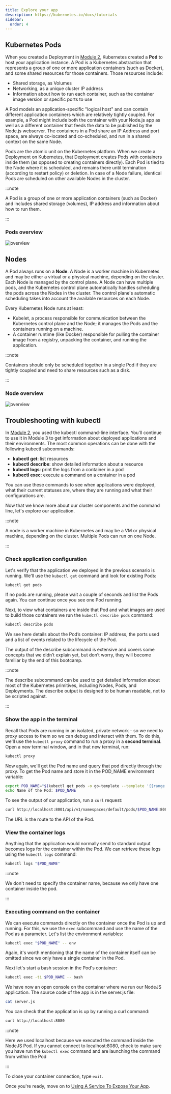 ```yaml
---
title: Explore your app
description: https://kubernetes.io/docs/tutorials
sidebar:
  order: 4
---
```


## Kubernetes Pods

When you created a Deployment in [Module 2](/kubernetes/basics/deploy-an-app), Kubernetes created a **Pod** to host your application instance. A Pod is a Kubernetes abstraction that represents a group of one or more application containers (such as Docker), and some shared resources for those containers. Those resources include:

- Shared storage, as Volumes
- Networking, as a unique cluster IP address
- Information about how to run each container, such as the container image version or specific ports to use

A Pod models an application-specific "logical host" and can contain different application containers which are relatively tightly coupled. For example, a Pod might include both the container with your Node.js app as well as a different container that feeds the data to be published by the Node.js webserver. The containers in a Pod share an IP Address and port space, are always co-located and co-scheduled, and run in a shared context on the same Node.

Pods are the atomic unit on the Kubernetes platform. When we create a Deployment on Kubernetes, that Deployment creates Pods with containers inside them (as opposed to creating containers directly). Each Pod is tied to the Node where it is scheduled, and remains there until termination (according to restart policy) or deletion. In case of a Node failure, identical Pods are scheduled on other available Nodes in the cluster.

:::note

A Pod is a group of one or more application containers (such as Docker) and includes shared storage (volumes), IP address and information about how to run them.

:::

### Pods overview

![overview](/img/k8s/pods-overview.png)

## Nodes

A Pod always runs on a **Node**. A Node is a worker machine in Kubernetes and may be either a virtual or a physical machine, depending on the cluster. Each Node is managed by the control plane. A Node can have multiple pods, and the Kubernetes control plane automatically handles scheduling the pods across the Nodes in the cluster. The control plane's automatic scheduling takes into account the available resources on each Node.

Every Kubernetes Node runs at least:

- Kubelet, a process responsible for communication between the Kubernetes control plane and the Node; it manages the Pods and the containers running on a machine.
- A container runtime (like Docker) responsible for pulling the container image from a registry, unpacking the container, and running the application.

:::note

Containers should only be scheduled together in a single Pod if they are tightly coupled and need to share resources such as a disk.

:::

### Node overview

![overview](/img/k8s/node-overview.png)

## Troubleshooting with kubectl

In [Module 2](/kubernetes/basics/deploy-an-app), you used the kubectl command-line interface. You'll continue to use it in Module 3 to get information about deployed applications and their environments. The most common operations can be done with the following kubectl subcommands:

- **kubectl get**: list resources
- **kubectl describe**: show detailed information about a resource
- **kubectl logs**: print the logs from a container in a pod
- **kubectl exec**: execute a command on a container in a pod

You can use these commands to see when applications were deployed, what their current statuses are, where they are running and what their configurations are.

Now that we know more about our cluster components and the command line, let's explore our application.

:::note

A node is a worker machine in Kubernetes and may be a VM or physical machine, depending on the cluster. Multiple Pods  can run on one Node.

:::

### Check application configuration

Let's verify that the application we deployed in the previous scenario is running. We'll use the `kubectl get` command and look for existing Pods:

```sh
kubectl get pods
```

If no pods are running, please wait a couple of seconds and list the Pods again. You can continue once you see one Pod running.

Next, to view what containers are inside that Pod and what images are used to build those containers we run the `kubectl describe pods` command:

```sh
kubectl describe pods
```

We see here details about the Pod’s container: IP address, the ports used and a list of events related to the lifecycle of the Pod.

The output of the describe subcommand is extensive and covers some concepts that we didn’t explain yet, but don’t worry, they will become familiar by the end of this bootcamp.

:::note

The describe subcommand can be used to get detailed information about most of the Kubernetes primitives, including Nodes, Pods, and Deployments. The describe output is designed to be human readable, not to be scripted against.

:::

### Show the app in the terminal

Recall that Pods are running in an isolated, private network - so we need to proxy access to them so we can debug and interact with them. To do this, we'll use the `kubectl proxy` command to run a proxy in a **second terminal**. Open a new terminal window, and in that new terminal, run:

```sh
kubectl proxy
```

Now again, we'll get the Pod name and query that pod directly through the proxy. To get the Pod name and store it in the POD_NAME environment variable:

```sh
export POD_NAME="$(kubectl get pods -o go-template --template '{{range .items}}{{.metadata.name}}{{"\n"}}{{end}}')"
echo Name of the Pod: $POD_NAME
```

To see the output of our application, run a `curl` request:

```sh
curl http://localhost:8001/api/v1/namespaces/default/pods/$POD_NAME:8080/proxy/
```

The URL is the route to the API of the Pod.

### View the container logs

Anything that the application would normally send to standard output becomes logs for the container within the Pod. We can retrieve these logs using the `kubectl logs` command:

```sh
kubectl logs "$POD_NAME"
```

:::note

We don't need to specify the container name, because we only have one container inside the pod.

:::

### Executing command on the container

We can execute commands directly on the container once the Pod is up and running. For this, we use the `exec` subcommand and use the name of the Pod as a parameter. Let's list the environment variables:

```sh
kubectl exec "$POD_NAME" -- env
```

Again, it's worth mentioning that the name of the container itself can be omitted since we only have a single container in the Pod.

Next let's start a bash session in the Pod's container:

```sh
kubectl exec -ti $POD_NAME -- bash
```

We have now an open console on the container where we run our NodeJS application. The source code of the app is in the server.js file:

```sh
cat server.js
```

You can check that the application is up by running a curl command:

```sh
curl http://localhost:8080
```

:::note

Here we used localhost because we executed the command inside the NodeJS Pod. If you cannot connect to localhost:8080, check to make sure you have run the `kubectl exec` command and are launching the command from within the Pod

:::

To close your container connection, type `exit`.

Once you're ready, move on to [Using A Service To Expose Your App](/kubernetes/basics/expose-your-app-publicly).
